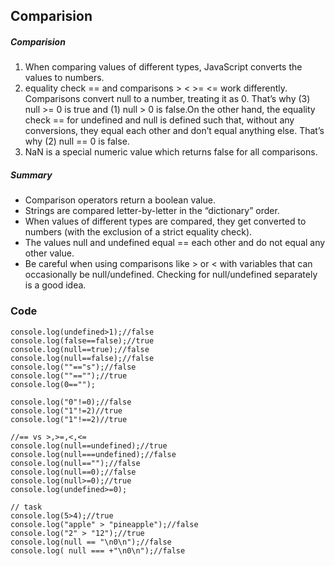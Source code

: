 ## Comparision 

##### Comparision
1. When comparing values of different types, JavaScript converts the values to numbers.
2. equality check == and comparisons > < >= <= work differently. Comparisons convert null to a number, treating 
	it as 0. That’s why (3) null >= 0 is true and (1) null > 0 is false.On the other hand, the equality check == for
	undefined and null is defined such that, without any conversions, they equal each other and don’t equal anything else. 
	That’s why (2) null == 0 is false.
3. NaN is a special numeric value which returns false for all comparisons.

##### Summary
* Comparison operators return a boolean value.
* Strings are compared letter-by-letter in the “dictionary” order.
* When values of different types are compared, they get converted to numbers (with the exclusion of a strict equality check).
* The values null and undefined equal == each other and do not equal any other value.
* Be careful when using comparisons like > or < with variables that can occasionally be null/undefined. Checking for null/undefined separately is a good idea.

### Code

~~~~
console.log(undefined>1);//false
console.log(false==false);//true
console.log(null==true);//false
console.log(null==false);//false
console.log(""=="s");//false
console.log(""=="");//true
console.log(0=="");

console.log("0"!=0);//false
console.log("1"!=2)//true
console.log("1"!==2)//true

//== vs >,>=,<,<=
console.log(null==undefined);//true
console.log(null===undefined);//false
console.log(null=="");//false   
console.log(null==0);//false
console.log(null>=0);//true
console.log(undefined>=0);

// task
console.log(5>4);//true
console.log("apple" > "pineapple");//false
console.log("2" > "12");//true
console.log(null == "\n0\n");//false
console.log( null === +"\n0\n");//false
~~~~